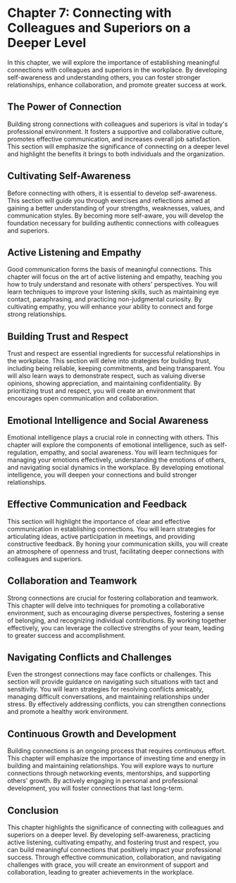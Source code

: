 Chapter 7: Connecting with Colleagues and Superiors on a Deeper Level
=====================================================================

In this chapter, we will explore the importance of establishing meaningful connections with colleagues and superiors in the workplace. By developing self-awareness and understanding others, you can foster stronger relationships, enhance collaboration, and promote greater success at work.

The Power of Connection
-----------------------

Building strong connections with colleagues and superiors is vital in today's professional environment. It fosters a supportive and collaborative culture, promotes effective communication, and increases overall job satisfaction. This section will emphasize the significance of connecting on a deeper level and highlight the benefits it brings to both individuals and the organization.

Cultivating Self-Awareness
--------------------------

Before connecting with others, it is essential to develop self-awareness. This section will guide you through exercises and reflections aimed at gaining a better understanding of your strengths, weaknesses, values, and communication styles. By becoming more self-aware, you will develop the foundation necessary for building authentic connections with colleagues and superiors.

Active Listening and Empathy
----------------------------

Good communication forms the basis of meaningful connections. This chapter will focus on the art of active listening and empathy, teaching you how to truly understand and resonate with others' perspectives. You will learn techniques to improve your listening skills, such as maintaining eye contact, paraphrasing, and practicing non-judgmental curiosity. By cultivating empathy, you will enhance your ability to connect and forge strong relationships.

Building Trust and Respect
--------------------------

Trust and respect are essential ingredients for successful relationships in the workplace. This section will delve into strategies for building trust, including being reliable, keeping commitments, and being transparent. You will also learn ways to demonstrate respect, such as valuing diverse opinions, showing appreciation, and maintaining confidentiality. By prioritizing trust and respect, you will create an environment that encourages open communication and collaboration.

Emotional Intelligence and Social Awareness
-------------------------------------------

Emotional intelligence plays a crucial role in connecting with others. This chapter will explore the components of emotional intelligence, such as self-regulation, empathy, and social awareness. You will learn techniques for managing your emotions effectively, understanding the emotions of others, and navigating social dynamics in the workplace. By developing emotional intelligence, you will deepen your connections and build stronger relationships.

Effective Communication and Feedback
------------------------------------

This section will highlight the importance of clear and effective communication in establishing connections. You will learn strategies for articulating ideas, active participation in meetings, and providing constructive feedback. By honing your communication skills, you will create an atmosphere of openness and trust, facilitating deeper connections with colleagues and superiors.

Collaboration and Teamwork
--------------------------

Strong connections are crucial for fostering collaboration and teamwork. This chapter will delve into techniques for promoting a collaborative environment, such as encouraging diverse perspectives, fostering a sense of belonging, and recognizing individual contributions. By working together effectively, you can leverage the collective strengths of your team, leading to greater success and accomplishment.

Navigating Conflicts and Challenges
-----------------------------------

Even the strongest connections may face conflicts or challenges. This section will provide guidance on navigating such situations with tact and sensitivity. You will learn strategies for resolving conflicts amicably, managing difficult conversations, and maintaining relationships under stress. By effectively addressing conflicts, you can strengthen connections and promote a healthy work environment.

Continuous Growth and Development
---------------------------------

Building connections is an ongoing process that requires continuous effort. This chapter will emphasize the importance of investing time and energy in building and maintaining relationships. You will explore ways to nurture connections through networking events, mentorships, and supporting others' growth. By actively engaging in personal and professional development, you will foster connections that last long-term.

Conclusion
----------

This chapter highlights the significance of connecting with colleagues and superiors on a deeper level. By developing self-awareness, practicing active listening, cultivating empathy, and fostering trust and respect, you can build meaningful connections that positively impact your professional success. Through effective communication, collaboration, and navigating challenges with grace, you will create an environment of support and collaboration, leading to greater achievements in the workplace.
